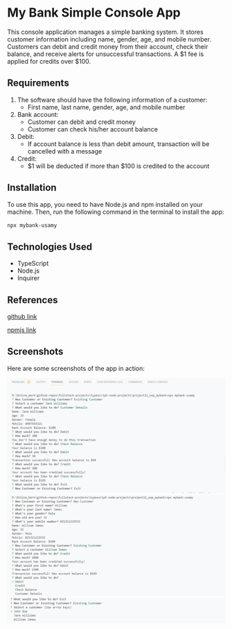 # My Bank Simple Console App

This console application manages a simple banking system. It stores customer information including name, gender, age, and mobile number. Customers can debit and credit money from their account, check their balance, and receive alerts for unsuccessful transactions. A $1 fee is applied for credits over $100.

## Requirements

1. The software should have the following information of a customer:
   - First name, last name, gender, age, and mobile number
2. Bank account:
   - Customer can debit and credit money
   - Customer can check his/her account balance
3. Debit:
   - If account balance is less than debit amount, transaction will be cancelled with a message
4. Credit:
   - $1 will be deducted if more than $100 is credited to the account

## Installation

To use this app, you need to have Node.js and npm installed on your machine. Then, run the following command in the terminal to install the app:

```bash
npx mybank-usamy
```

## Technologies Used

- TypeScript
- Node.js
- Inquirer

## References

[github link](https://github.com/usamyismy7/typescript-node-projects/tree/main/project11_oop_mybank)

[npmjs link](https://www.npmjs.com/package/mybank-usamy)

## Screenshots

Here are some screenshots of the app in action:

![image 1](https://raw.githubusercontent.com/usamyismy7/typescript-node-projects/main/project11_oop_mybank/assets/image.png)
![image 2](https://raw.githubusercontent.com/usamyismy7/typescript-node-projects/main/project11_oop_mybank/assets/image-1.png)
![image 3](https://raw.githubusercontent.com/usamyismy7/typescript-node-projects/main/project11_oop_mybank/assets/image-2.png)
